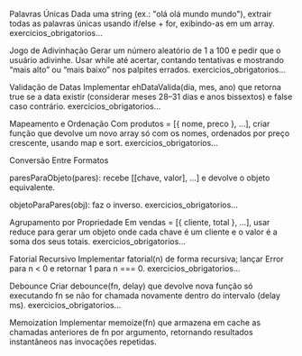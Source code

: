 Palavras Únicas
Dada uma string (ex.: "olá olá mundo mundo"), extrair todas as palavras únicas usando if/else + for, exibindo-as em um array. exercicios_obrigatorios…

Jogo de Adivinhação
Gerar um número aleatório de 1 a 100 e pedir que o usuário adivinhe. Usar while até acertar, contando tentativas e mostrando “mais alto” ou “mais baixo” nos palpites errados. exercicios_obrigatorios…

Validação de Datas
Implementar ehDataValida(dia, mes, ano) que retorna true se a data existir (considerar meses 28–31 dias e anos bissextos) e false caso contrário. exercicios_obrigatorios…

Mapeamento e Ordenação
Com produtos = [{ nome, preco }, …], criar função que devolve um novo array só com os nomes, ordenados por preço crescente, usando map e sort. exercicios_obrigatorios…

Conversão Entre Formatos

paresParaObjeto(pares): recebe [[chave, valor], …] e devolve o objeto equivalente.

objetoParaPares(obj): faz o inverso. exercicios_obrigatorios…

Agrupamento por Propriedade
Em vendas = [{ cliente, total }, …], usar reduce para gerar um objeto onde cada chave é um cliente e o valor é a soma dos seus totais. exercicios_obrigatorios…

Fatorial Recursivo
Implementar fatorial(n) de forma recursiva; lançar Error para n < 0 e retornar 1 para n === 0. exercicios_obrigatorios…

Debounce
Criar debounce(fn, delay) que devolve nova função só executando fn se não for chamada novamente dentro do intervalo (delay ms). exercicios_obrigatorios…

Memoization
Implementar memoize(fn) que armazena em cache as chamadas anteriores de fn por argumento, retornando resultados instantâneos nas invocações repetidas.  
